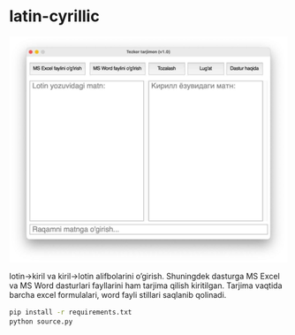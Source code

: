 # latin-cyrillic

![Screenshot](https://raw.githubusercontent.com/con9799/latin-cyrillic/main/screenshot.jpg "Screenshot")

lotin->kiril va kiril->lotin alifbolarini o’girish.  Shuningdek dasturga MS Excel va MS Word dasturlari fayllarini ham tarjima qilish kiritilgan. Tarjima vaqtida barcha excel formulalari, word fayli stillari saqlanib qolinadi.

```bash
pip install -r requirements.txt
python source.py
```
